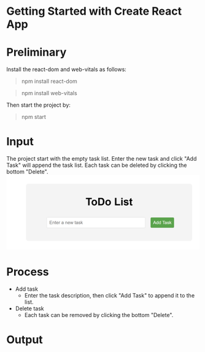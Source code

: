 # Getting Started with Create React App

# Preliminary
Install the react-dom and web-vitals as follows:

>npm install react-dom

>npm install web-vitals

Then start the project by:

>npm start

# Input
The project start with the empty task list. Enter the new task and click "Add Task" will append the task list. Each task can be deleted by clicking the bottom "Delete".
![App Screenshot](./main.PNG)

# Process
- Add task
    - Enter the task description, then click "Add Task" to append it to the list. 
- Delete task
    - Each task can be removed by clicking the bottom "Delete".

# Output